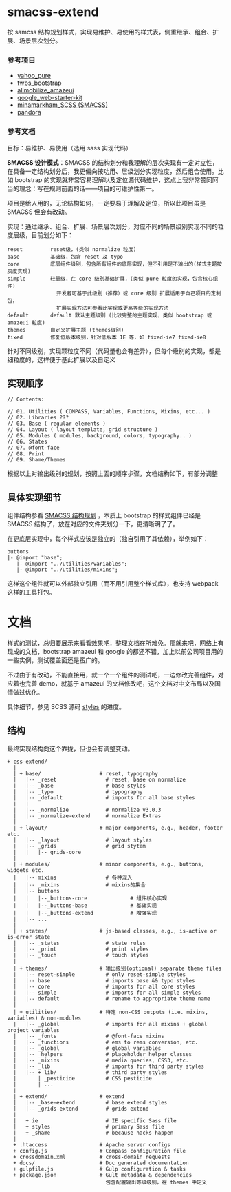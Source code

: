 # smacss-extend

按 samcss 结构规划样式，实现易维护、易使用的样式表，侧重继承、组合、扩展、场景层次划分。

### 参考项目

- [yahoo_pure](https://github.com/yahoo/pure/)
- [twbs_bootstrap](https://github.com/twbs/bootstrap)
- [allmobilize_amazeui](https://github.com/allmobilize/amazeui)
- [google_web-starter-kit](https://github.com/google/web-starter-kit)
- [minamarkham_SCSS (SMACSS)](https://github.com/minamarkham/sassy-starter)
- [pandora](https://github.com/pandoraui/pandora)


### 参考文档

目标：易维护、易使用（选用 sass 实现代码）

**SMACSS 设计模式**：SMACSS 的结构划分和我理解的层次实现有一定对立性，在具备一定结构划分后，我更偏向按功用、层级划分实现粒度，然后组合使用。比如 bootstrap 的实现就非常容易理解以及定位源代码维护，这点上我非常赞同阿当的理念：写在规则前面的话——项目的可维护性第一。

项目是给人用的，无论结构如何，一定要易于理解及定位，所以此项目虽是 SMACSS 但会有改动。

实现：通过继承、组合、扩展、场景层次划分，对应不同的场景级别实现不同的粒度层级，目前划分如下：

```
reset         reset级，(类似 normalize 粒度)
base          基础级，包含 reset 及 typo
core          底层组件级别，包含所有组件的底层实现，但不引用是不输出的(样式主题按灰度实现)
simple        轻量级，在 core 级别基础扩展，(类似 pure 粒度的实现，包含核心组件)
                开发者可基于此级别（推荐）或 core 级别 扩展适用于自己项目的定制包，
                扩展实现方法可参看此实现或更高等级的实现方法
default       default 默认主题级别 (比较完整的主题实现，类似 bootstrap 或 amazeui 粒度)
themes        自定义扩展主题 (themes级别)
fixed         修复低版本级别，针对低版本 IE 等，如 fixed-ie7 fixed-ie8
```

针对不同级别，实现颗粒度不同（代码量也会有差异），但每个级别的实现，都是细粒度的，这样便于基此扩展以及自定义

## 实现顺序

```
// Contents:

// 01. Utilities ( COMPASS, Variables, Functions, Mixins, etc... )
// 02. Libraries ???
// 03. Base ( regular elements )
// 04. Layout ( layout template, grid structure )
// 05. Modules ( modules, background, colors, typography.. )
// 06. States
// 07. @font-face
// 08. Print
// 09. Shame/Themes
```

根据以上对输出级别的规划，按照上面的顺序步骤，文档结构如下，有部分调整

## 具体实现细节

组件结构参看 [SMACSS 结构规划](./src/styles/README.md) ，本质上 bootstrap 的样式组件已经是 SMACSS 结构了，放在对应的文件夹划分一下，更清晰明了了。

在更底层实现中，每个样式应该是独立的（独自引用了其依赖），举例如下：

```
buttons
|- @import "base";
   |- @import "../utilities/variables";
   |- @import "../utilities/mixins";
```

这样这个组件就可以外部独立引用（而不用引用整个样式库），也支持 webpack 这样的工具打包。


# 文档

样式的测试，总归要展示来看看效果吧，整理文档在所难免。那就来吧，网络上有现成的文档，bootstrap amazeui 和 google 的都还不错，加上以前公司项目用的一些实例，测试覆盖面还是蛮广的。

不过由于有改动，不能直接用，就一个一个组件的测试吧，一边修改完善组件，对应着也完善 demo，就基于 amazeui 的文档修改吧，这个文档对中文布局以及国情做过优化。

具体细节，参见 SCSS 源码 [styles](./src/styles) 的进度。


## 结构

最终实现结构向这个靠拢，但也会有调整变动。

```
+ css-extend/
  |
  | + base/                   # reset, typography
  |   |-- _reset                # reset, base on normalize
  |   |-- _base                 # base styles
  |   |-- _typo                 # typography
  |   |-- _default              # imports for all base styles
  |   |
  |   |-- _normalize            # normalize v3.0.3
  |   |-- _normalize-extend     # normalize Extras
  |
  | + layout/                 # major components, e.g., header, footer etc.
  |   |-- _layout               # layout styles
  |   |-- _grids                # grid stytem
  |   |   |-- grids-core     
  |
  | + modules/                # minor components, e.g., buttons, widgets etc.
  |   |-- mixins                # 各种混入
  |   |-- _mixins               # mixins的集合
  |   |-- buttons
  |   |   |--_buttons-core              # 组件核心实现
  |   |   |--_buttons-base              # 基础实现
  |   |   |--_buttons-extend            # 增强实现
  |   |-- ...
  |
  | + states/                 # js-based classes, e.g., is-active or is-error state
  |   |-- _states               # state rules
  |   |-- _print                # print styles
  |   |-- _touch                # touch styles
  |
  | + themes/                 # 输出级别(optional) separate theme files
  |   |-- reset-simple          # only reset-simple styles
  |   |-- base                  # imports base && typo styles
  |   |-- core                  # imports for all core styles
  |   |-- simple                # imports for all simple styles
  |   |-- default               # rename to appropriate theme name
  |
  | + utilities/              # 待定 non-CSS outputs (i.e. mixins, variables) & non-modules
  |   |-- _global               # imports for all mixins + global project variables
  |   |-- _fonts                # @font-face mixins
  |   |-- _functions            # ems to rems conversion, etc.
  |   |-- _global               # global variables
  |   |-- _helpers              # placeholder helper classes
  |   |-- _mixins               # media queries, CSS3, etc.
  |   |-- _lib                  # imports for third party styles
  |   |-- + lib/                # third party styles
  |       | _pesticide          # CSS pesticide
  |       | ...
  |
  | + extend/                 # extend
  |   |-- _base-extend          # base extend styles
  |   |-- _grids-extend         # grids extend
  |
  |   + ie                      # IE specific Sass file
  |   + styles                  # primary Sass file
  |   + _shame                  # because hacks happen
  |
  + .htaccess                 # Apache server configs
  + config.js                 # Compass configuration file
  + crossdomain.xml           # cross-domain requests
  + docs/                     # Doc generated documentation
  + gulpfile.js               # Gulp configuration & tasks
  + package.json              # Gult metadata & dependencies
                                包含配置输出等级级别，在 themes 中定义
```
